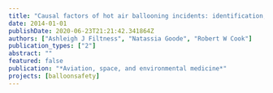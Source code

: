 ```yaml
---
title: "Causal factors of hot air ballooning incidents: identification, frequency, and potential impact"
date: 2014-01-01
publishDate: 2020-06-23T21:21:42.341864Z
authors: ["Ashleigh J Filtness", "Natassia Goode", "Robert W Cook"]
publication_types: ["2"]
abstract: ""
featured: false
publication: "*Aviation, space, and environmental medicine*"
projects: [balloonsafety]
---
```


